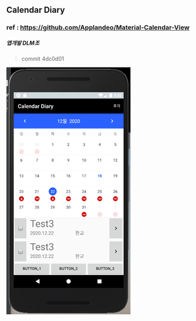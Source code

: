 ## Calendar Diary 

### ref : https://github.com/Applandeo/Material-Calendar-View

##### 앱개발 DLM조 


> commit 4dc0d01

![calendar_sample](./image/calendar_sample.png)
